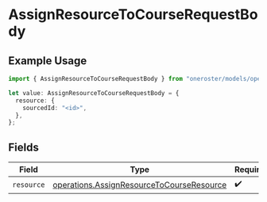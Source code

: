 # AssignResourceToCourseRequestBody

## Example Usage

```typescript
import { AssignResourceToCourseRequestBody } from "oneroster/models/operations";

let value: AssignResourceToCourseRequestBody = {
  resource: {
    sourcedId: "<id>",
  },
};
```

## Fields

| Field                                                                                                  | Type                                                                                                   | Required                                                                                               | Description                                                                                            |
| ------------------------------------------------------------------------------------------------------ | ------------------------------------------------------------------------------------------------------ | ------------------------------------------------------------------------------------------------------ | ------------------------------------------------------------------------------------------------------ |
| `resource`                                                                                             | [operations.AssignResourceToCourseResource](../../models/operations/assignresourcetocourseresource.md) | :heavy_check_mark:                                                                                     | N/A                                                                                                    |